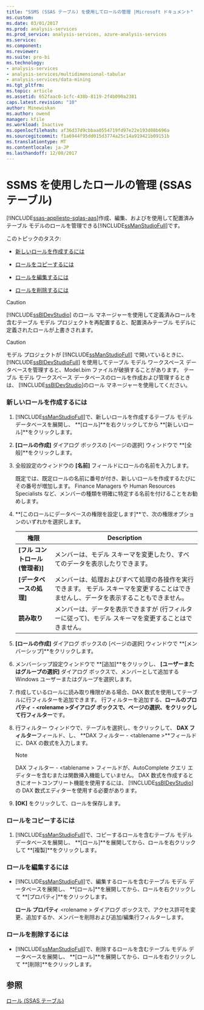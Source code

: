 ```yaml
---
title: "SSMS (SSAS テーブル) を使用してロールの管理 |Microsoft ドキュメント"
ms.custom: 
ms.date: 03/01/2017
ms.prod: analysis-services
ms.prod_service: analysis-services, azure-analysis-services
ms.service: 
ms.component: 
ms.reviewer: 
ms.suite: pro-bi
ms.technology:
- analysis-services
- analysis-services/multidimensional-tabular
- analysis-services/data-mining
ms.tgt_pltfrm: 
ms.topic: article
ms.assetid: 652faac0-1cfc-438b-8119-2f4b090a2381
caps.latest.revision: "10"
author: Minewiskan
ms.author: owend
manager: kfile
ms.workload: Inactive
ms.openlocfilehash: af36d37d9cbbaa0554719fd97e22e193d08b696a
ms.sourcegitcommit: f1a6944f95dd015d3774a25c14a919421b09151b
ms.translationtype: MT
ms.contentlocale: ja-JP
ms.lasthandoff: 12/08/2017
---
```

# <a name="manage-roles-by-using-ssms-ssas-tabular"></a>SSMS を使用したロールの管理 (SSAS テーブル)
[!INCLUDE[ssas-appliesto-sqlas-aas](../../includes/ssas-appliesto-sqlas-aas.md)]作成、編集、およびを使用して配置済みテーブル モデルのロールを管理できる[!INCLUDE[ssManStudioFull](../../includes/ssmanstudiofull-md.md)]です。  
  
 このトピックのタスク:  
  
-   [新しいロールを作成するには](#bkmk_new_role)  
  
-   [ロールをコピーするには](#bkmk_copy_role)  
  
-   [ロールを編集するには](#bkmk_edit_role)  
  
-   [ロールを削除するには](#bkmk_deletet_role)  
  
> [!CAUTION]  
>  [!INCLUDE[ssBIDevStudio](../../includes/ssbidevstudio-md.md)] のロール マネージャーを使用して定義済みロールを含むテーブル モデル プロジェクトを再配置すると、配置済みテーブル モデルに定義されたロールが上書きされます。  
  
> [!CAUTION]  
>  モデル プロジェクトが [!INCLUDE[ssManStudioFull](../../includes/ssmanstudiofull-md.md)] で開いているときに、 [!INCLUDE[ssBIDevStudioFull](../../includes/ssbidevstudiofull-md.md)] を使用してテーブル モデル ワークスペース データベースを管理すると、Model.bim ファイルが破損することがあります。 テーブル モデル ワークスペース データベースのロールを作成および管理するときは、 [!INCLUDE[ssBIDevStudio](../../includes/ssbidevstudio-md.md)]のロール マネージャーを使用してください。  
  
###  <a name="bkmk_new_role"></a> 新しいロールを作成するには  
  
1.  [!INCLUDE[ssManStudioFull](../../includes/ssmanstudiofull-md.md)]で、新しいロールを作成するテーブル モデル データベースを展開し、 **[ロール]**を右クリックしてから **[新しいロール]**をクリックします。  
  
2.  **[ロールの作成]** ダイアログ ボックスの [ページの選択] ウィンドウで **[全般]**をクリックします。  
  
3.  全般設定のウィンドウの **[名前]** フィールドにロールの名前を入力します。  
  
     既定では、既定ロールの名前に番号が付き、新しいロールを作成するたびにその番号が増加します。 Finance Managers や Human Resources Specialists など、メンバーの種類を明確に特定する名前を付けることをお勧めします。  
  
4.  **[このロールにデータベースの権限を設定します]**で、次の権限オプションのいずれかを選択します。  
  
    |権限|Description|  
    |----------------|-----------------|  
    |**[フル コントロール (管理者)]**|メンバーは、モデル スキーマを変更したり、すべてのデータを表示したりできます。|  
    |**[データベースの処理]**|メンバーは、処理およびすべて処理の各操作を実行できます。 モデル スキーマを変更することはできませんし、データを表示することもできません。|  
    |**読み取り**|メンバーは、データを表示できますが (行フィルターに従って)、モデル スキーマを変更することはできません。|  
  
5.  **[ロールの作成]** ダイアログ ボックスの [ページの選択] ウィンドウで **[メンバーシップ]**をクリックします。  
  
6.  メンバーシップ設定ウィンドウで **[追加]**をクリックし、 **[ユーザーまたはグループの選択]** ダイアログ ボックスで、メンバーとして追加する Windows ユーザーまたはグループを選択します。  
  
7.  作成しているロールに読み取り権限がある場合、DAX 数式を使用してテーブルに行フィルターを追加できます。 行フィルターを追加する、**ロールのプロパティ - \<rolename >**ダイアログ ボックスで、**ページの選択**、をクリックして**行フィルター**です。  
  
8.  行フィルター ウィンドウで、テーブルを選択し、をクリックして、 **DAX フィルター**フィールド、し、 **DAX フィルター - \<tablename >**フィールドに、DAX の数式を入力します。  
  
    > [!NOTE]  
    >  DAX フィルター - \<tablename > フィールドが、AutoComplete クエリ エディターを含むまたは関数挿入機能していません。 DAX 数式を作成するときにオートコンプリート機能を使用するには、 [!INCLUDE[ssBIDevStudio](../../includes/ssbidevstudio-md.md)]の DAX 数式エディターを使用する必要があります。  
  
9. **[OK]** をクリックして、ロールを保存します。  
  
###  <a name="bkmk_copy_role"></a> ロールをコピーするには  
  
1.  [!INCLUDE[ssManStudioFull](../../includes/ssmanstudiofull-md.md)]で、コピーするロールを含むテーブル モデル データベースを展開し、 **[ロール]**を展開してから、ロールを右クリックして **[複製]**をクリックします。  
  
###  <a name="bkmk_edit_role"></a> ロールを編集するには  
  
-   [!INCLUDE[ssManStudioFull](../../includes/ssmanstudiofull-md.md)]で、編集するロールを含むテーブル モデル データベースを展開し、 **[ロール]**を展開してから、ロールを右クリックして **[プロパティ]**をクリックします。  
  
     **ロール プロパティ** \<rolename > ダイアログ ボックスで、アクセス許可を変更、追加するか、メンバーを削除および追加/編集行フィルターします。  
  
###  <a name="bkmk_deletet_role"></a> ロールを削除するには  
  
-   [!INCLUDE[ssManStudioFull](../../includes/ssmanstudiofull-md.md)]で、削除するロールを含むテーブル モデル データベースを展開し、 **[ロール]**を展開してから、ロールを右クリックして **[削除]**をクリックします。  
  
## <a name="see-also"></a>参照  
 [ロール (SSAS テーブル)](../../analysis-services/tabular-models/roles-ssas-tabular.md)  
  
  

